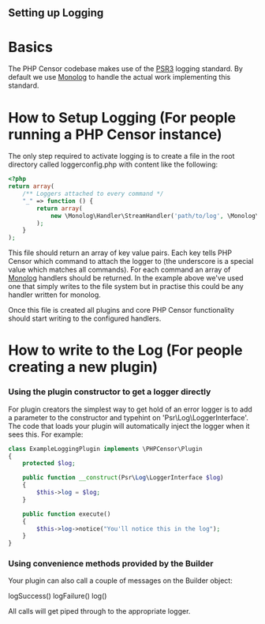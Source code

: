 Setting up Logging
------------------

Basics
======

The PHP Censor codebase makes use of the [PSR3](https://github.com/php-fig/fig-standards/blob/master/accepted/PSR-3-logger-interface.md) logging standard. By default we use [Monolog](https://github.com/Seldaek/monolog) to handle the actual work implementing this standard.

How to Setup Logging (For people running a PHP Censor instance)
===============================================================

The only step required to activate logging is to create a file in the root directory called loggerconfig.php with content like the following:

```php
<?php
return array(
    /** Loggers attached to every command */
    "_" => function () {
        return array(
            new \Monolog\Handler\StreamHandler('path/to/log', \Monolog\Logger::ERROR),
        );
    }
);
```
This file should return an array of key value pairs. Each key tells PHP Censor which command to attach the logger to (the underscore is a special value which matches all commands). For each command an array of [Monolog](https://github.com/Seldaek/monolog) handlers should be returned. In the example above we've used one that simply writes to the file system but in practise this could be any handler written for monolog.

Once this file is created all plugins and core PHP Censor functionality should start writing to the configured handlers. 

How to write to the Log (For people creating a new plugin)
==========================================================

### Using the plugin constructor to get a logger directly

For plugin creators the simplest way to get hold of an error logger is to add a parameter to the constructor and typehint on 'Psr\Log\LoggerInterface'. The code that loads your plugin will automatically inject the logger when it sees this. For example:
```php
class ExampleLoggingPlugin implements \PHPCensor\Plugin
{
    protected $log;

    public function __construct(Psr\Log\LoggerInterface $log)
    {
        $this->log = $log;
    }

    public function execute()
    {
        $this->log->notice("You'll notice this in the log");
    }
}
```

### Using convenience methods provided by the Builder
Your plugin can also call a couple of messages on the Builder object:

logSuccess()
logFailure()
log()

All calls will get piped through to the appropriate logger.
